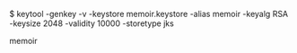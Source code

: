 $ keytool -genkey -v -keystore memoir.keystore -alias memoir -keyalg RSA -keysize 2048 -validity 10000 -storetype jks

memoir